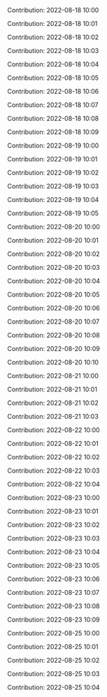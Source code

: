 Contribution: 2022-08-18 10:00

Contribution: 2022-08-18 10:01

Contribution: 2022-08-18 10:02

Contribution: 2022-08-18 10:03

Contribution: 2022-08-18 10:04

Contribution: 2022-08-18 10:05

Contribution: 2022-08-18 10:06

Contribution: 2022-08-18 10:07

Contribution: 2022-08-18 10:08

Contribution: 2022-08-18 10:09

Contribution: 2022-08-19 10:00

Contribution: 2022-08-19 10:01

Contribution: 2022-08-19 10:02

Contribution: 2022-08-19 10:03

Contribution: 2022-08-19 10:04

Contribution: 2022-08-19 10:05

Contribution: 2022-08-20 10:00

Contribution: 2022-08-20 10:01

Contribution: 2022-08-20 10:02

Contribution: 2022-08-20 10:03

Contribution: 2022-08-20 10:04

Contribution: 2022-08-20 10:05

Contribution: 2022-08-20 10:06

Contribution: 2022-08-20 10:07

Contribution: 2022-08-20 10:08

Contribution: 2022-08-20 10:09

Contribution: 2022-08-20 10:10

Contribution: 2022-08-21 10:00

Contribution: 2022-08-21 10:01

Contribution: 2022-08-21 10:02

Contribution: 2022-08-21 10:03

Contribution: 2022-08-22 10:00

Contribution: 2022-08-22 10:01

Contribution: 2022-08-22 10:02

Contribution: 2022-08-22 10:03

Contribution: 2022-08-22 10:04

Contribution: 2022-08-23 10:00

Contribution: 2022-08-23 10:01

Contribution: 2022-08-23 10:02

Contribution: 2022-08-23 10:03

Contribution: 2022-08-23 10:04

Contribution: 2022-08-23 10:05

Contribution: 2022-08-23 10:06

Contribution: 2022-08-23 10:07

Contribution: 2022-08-23 10:08

Contribution: 2022-08-23 10:09

Contribution: 2022-08-25 10:00

Contribution: 2022-08-25 10:01

Contribution: 2022-08-25 10:02

Contribution: 2022-08-25 10:03

Contribution: 2022-08-25 10:04

